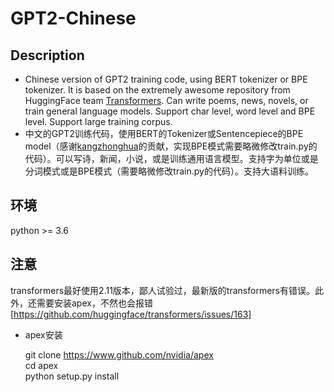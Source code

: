 # GPT2-Chinese

## Description

- Chinese version of GPT2 training code, using BERT tokenizer or BPE tokenizer. It is based on the extremely awesome repository from HuggingFace team [Transformers](https://github.com/huggingface/transformers). Can write poems, news, novels, or train general language models. Support char level, word level and BPE level. Support large training corpus.
- 中文的GPT2训练代码，使用BERT的Tokenizer或Sentencepiece的BPE model（感谢[kangzhonghua](https://github.com/kangzhonghua)的贡献，实现BPE模式需要略微修改train.py的代码）。可以写诗，新闻，小说，或是训练通用语言模型。支持字为单位或是分词模式或是BPE模式（需要略微修改train.py的代码）。支持大语料训练。

## 环境

python >= 3.6

## 注意

transformers最好使用2.11版本，鄙人试验过，最新版的transformers有错误。此外，还需要安装apex，不然也会报错[https://github.com/huggingface/transformers/issues/163]

- apex安装

    git clone https://www.github.com/nvidia/apex  
    cd apex  
    python setup.py install


